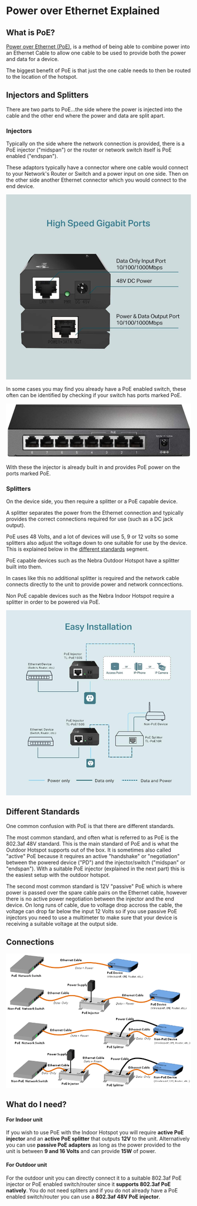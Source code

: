 # Power over Ethernet Explained

## What is PoE?

[Power over Ethernet (PoE)](https://en.wikipedia.org/wiki/Power_over_Ethernet), is a method of being able to combine power into an Ethernet Cable to allow one cable to be used to provide both the power and data for a device.

The biggest benefit of PoE is that just the one cable needs to then be routed to the location of the hotspot.

## Injectors and Splitters

There are two parts to PoE...the side where the power is injected into the cable and the other end where the power and data are split apart.

### Injectors

Typically on the side where the network connection is provided, there is a PoE injector ("midspan") or the router or network switch itself is PoE enabled ("endspan").

These adaptors typically have a connector where one cable would connect to your Network's Router or Switch and a power input on one side. Then on the other side another Ethernet connector which you would connect to the end device.

![TP Link PoE Injector](../media/photos/tplink-poe.jpg  ':size=800')

In some cases you may find you already have a PoE enabled switch, these often can be identified by checking if your switch has ports marked PoE.

![TP Link PoE Switch](../media/photos/tplink-switch.jpg  ':size=800')

With these the injector is already built in and provides PoE power on the ports marked PoE.

### Splitters

On the device side, you then require a splitter or a PoE capable device.

A splitter separates the power from the Ethernet connection and typically provides the correct connections required for use (such as a DC jack output).

PoE uses 48 Volts, and a lot of devices will use 5, 9 or 12 volts so some splitters also adjust the voltage down to one suitable for use by the device. This is explained below in the [different standards](#different-standards) segment.

PoE capable devices such as the Nebra Outdoor Hotspot have a splitter built into them.

In cases like this no additional splitter is required and the network cable connects directly to the unit to provide power and network conncections.

Non PoE capable devices such as the Nebra Indoor Hotspot require a splitter in order to be powered via PoE.

![TP Link PoE Diagram](../media/photos/tplink-poe-diag.jpg  ':size=800')

## Different Standards

One common confusion with PoE is that there are different standards.

The most common standard, and often what is referred to as PoE is the 802.3af 48V standard. This is the main standard of PoE and is what the Outdoor Hotspot supports out of the box. It is sometimes also called "active" PoE because it requires an active "handshake" or "negotiation" between the powered device ("PD") and the injector/switch ("midspan" or "endspan"). With a suitable PoE injector (explained in the next part) this is the easiest setup with the outdoor hotspot.

The second most common standard is 12V "passive" PoE which is where power is passed over the spare cable pairs on the Ethernet cable, however there is no active power negotiation between the injector and the end device. On long runs of cable, due to voltage drop accross the cable, the voltage can drop far below the input 12 Volts so if you use passive PoE injectors you need to use a multimeter to make sure that your device is receiving a suitable voltage at the output side.

## Connections

![PoE Diagram](../media/diagrams/PoE20Diagrams.png)

## What do I need?

#### For Indoor unit

If you wish to use PoE with the Indoor Hotspot you will require **active PoE injector** and an **active PoE splitter** that outputs **12V** to the unit. Alternatively you can use **passive PoE adapters** as long as the power provided to the unit is between **9 and 16 Volts** and can provide **15W** of power.

#### For Outdoor unit

For the outdoor unit you can directly connect it to a suitable 802.3af PoE injector or PoE enabled switch/router since it **supports 802.3af PoE natively**. You do not need spliters and if you do not already have a PoE enabled switch/router you can use a **802.3af 48V PoE injector**. 
